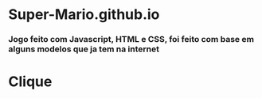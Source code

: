 # Super-Mario.github.io

<h3>Jogo feito com Javascript, HTML e CSS, foi feito com base em alguns modelos que ja tem  na internet</h3>


<h1> Clique <a href="https://devrailan.github.io/Super-Mario.github.io/"aqui</a></h1>
